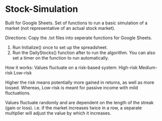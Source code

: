 # Stock-Simulation
Built for Google Sheets. Set of functions to run a basic simulation of a market (not representative of an actual stock market). 

Directions:
Copy the .txt files into seperate functions for Google Sheets.
1. Run Initialize() once to set up the spreadsheet.
2. Run the DailyStocks() function after to run the algorithm. You can also set a timer on the function to run automatically.

How it works:
Values fluctuate on a risk-based system: 
High-risk
Medium-risk 
Low-risk

Higher the risk means potentially more gained in returns, as well as more lossed. 
Whereas, Low-risk is meant for passive income with mild fluctuations.

Values fluctuate randomly and are dependent on the length of the streak (gain or loss).
i.e. if the market increases twice in a row, a separate multiplier will adjust the value by which it increases.
